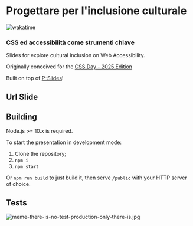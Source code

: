 # Progettare per l'inclusione culturale

![wakatime](https://wakatime.com/badge/user/2729ac0c-0ebb-4599-b424-3a6648627bff/project/04950f9d-f2ee-4b2e-84ab-71ab0e4dbfc2.svg)

### CSS ed accessibilità come strumenti chiave

Slides for explore cultural inclusion on Web Accessibility.

Originally conceived for the [CSS Day - 2025 Edition](https://2025.cssday.it/)

Built on top of [P-Slides](https://github.com/MaxArt2501/p-slides)!

## Url Slide

## Building

Node.js >= 10.x is required.

To start the presentation in development mode:

1. Clone the repository;
2. `npm i`
3. `npm start`

Or `npm run build` to just build it, then serve `/public` with your HTTP server of choice.

## Tests

![meme-there-is-no-test-production-only-there-is.jpg](https://i.postimg.cc/9Q477w17/meme-there-is-no-test-production-only-there-is.jpg)
